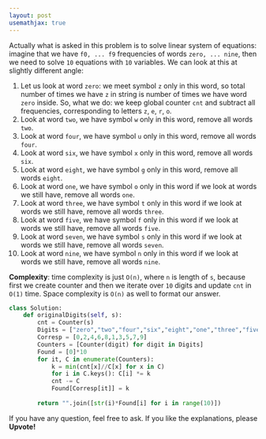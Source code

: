 ```yaml
---
layout: post
usemathjax: true
---
```


Actually what is asked in this problem is to solve linear system of equations: imagine that we have `f0, ... f9` frequencies of words `zero, ... nine`, then we need to solve `10` equations with `10` variables. We can look at this at slightly different angle:
1. Let us look at word `zero`: we meet symbol `z` only in this word, so total number of times we have `z` in string is number of times we have word `zero` inside. So, what we do: we keep global counter `cnt` and subtract all frequencies, corresponding to letters `z`, `e`, `r`, `o`.
2. Look at word `two`, we have symbol `w` only in this word, remove all words `two`.
3. Look at word `four`, we have symbol `u` only in this word, remove all words `four`.
4. Look at word `six`, we have symbol `x` only in this word, remove all words `six`.
5. Look at word `eight`, we have symbol `g` only in this word, remove all words `eight`.
6. Look at word `one`, we have symbol `o` only in this word if we look at words we still have, remove all words `one`.
7. Look at word `three`, we have symbol `t` only in this word if we look at words we still have, remove all words `three`.
8. Look at word `five`, we have symbol `f` only in this word if we look at words we still have, remove all words `five`.
9. Look at word `seven`, we have symbol `s` only in this word if we look at words we still have, remove all words `seven`.
10. Look at word `nine`, we have symbol `n` only in this word if we look at words we still have, remove all words `nine`.

**Complexity**: time complexity is just `O(n)`, where `n` is length of `s`, because first we create counter and then we iterate over `10` digits and update `cnt` in `O(1)` time. Space complexity is `O(n)` as well to format our answer.

```python
class Solution:
    def originalDigits(self, s):
        cnt = Counter(s)
        Digits = ["zero","two","four","six","eight","one","three","five","seven","nine"]
        Corresp = [0,2,4,6,8,1,3,5,7,9]
        Counters = [Counter(digit) for digit in Digits]
        Found = [0]*10
        for it, C in enumerate(Counters):
            k = min(cnt[x]//C[x] for x in C)
            for i in C.keys(): C[i] *= k
            cnt -= C
            Found[Corresp[it]] = k
            
        return "".join([str(i)*Found[i] for i in range(10)])     
```

If you have any question, feel free to ask. If you like the explanations, please **Upvote!**